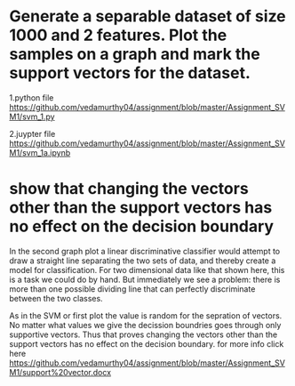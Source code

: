 # Generate a separable dataset of size 1000 and 2 features. Plot the samples on a graph and mark the support vectors for the dataset.
1.python file https://github.com/vedamurthy04/assignment/blob/master/Assignment_SVM1/svm_1.py


2.juypter file https://github.com/vedamurthy04/assignment/blob/master/Assignment_SVM1/svm_1a.ipynb
# show that changing the vectors other than the support vectors has no effect on the decision boundary

In the second graph plot a linear discriminative classifier would attempt to draw a straight line separating the two sets of data, and thereby create a model for classification. For two dimensional data like that shown here, this is a task we could do by hand. But immediately we see a problem: there is more than one possible dividing line that can perfectly discriminate between the two classes.

As in the SVM or first plot the value is random for the sepration of vectors. No matter what values we give the decission boundries goes through only supportive vectors. Thus that proves changing the vectors other than the support vectors has no effect on the decision boundary.
for more info 
click here https://github.com/vedamurthy04/assignment/blob/master/Assignment_SVM1/support%20vector.docx
